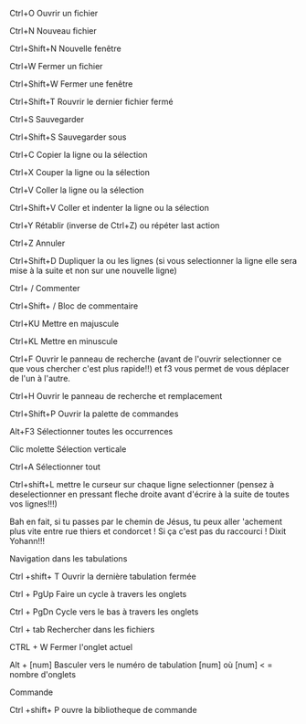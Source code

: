 
Ctrl+O	Ouvrir un fichier

Ctrl+N	Nouveau fichier

Ctrl+Shift+N	Nouvelle fenêtre

Ctrl+W	Fermer un fichier

Ctrl+Shift+W	Fermer une fenêtre

Ctrl+Shift+T	Rouvrir le dernier fichier fermé

Ctrl+S	Sauvegarder

Ctrl+Shift+S	Sauvegarder sous

Ctrl+C	Copier la ligne ou la sélection

Ctrl+X	Couper la ligne ou la sélection

Ctrl+V	Coller la ligne ou la sélection

Ctrl+Shift+V	Coller et indenter la ligne ou la sélection

Ctrl+Y	Rétablir (inverse de Ctrl+Z) ou répéter last action

Ctrl+Z	Annuler

Ctrl+Shift+D	Dupliquer la ou les lignes (si vous selectionner la ligne elle sera mise à la suite et non sur une nouvelle ligne)

Ctrl+ /	Commenter

Ctrl+Shift+ /	Bloc de commentaire

Ctrl+KU	Mettre en majuscule

Ctrl+KL	Mettre en minuscule

Ctrl+F	Ouvrir le panneau de recherche (avant de l'ouvrir selectionner ce que vous chercher c'est plus rapide!!) et f3 vous permet de vous déplacer de l'un à l'autre.

Ctrl+H	Ouvrir le panneau de recherche et remplacement

Ctrl+Shift+P	Ouvrir la palette de commandes

Alt+F3	Sélectionner toutes les occurrences

Clic molette	Sélection verticale

Ctrl+A	Sélectionner tout

Ctrl+shift+L mettre le curseur sur chaque ligne selectionner (pensez à deselectionner en pressant fleche droite avant d'écrire à la suite de toutes vos lignes!!!)

Bah en fait, si tu passes par le chemin de Jésus, tu peux aller 'achement plus vite entre rue thiers et condorcet !
Si ça c'est pas du raccourci ! Dixit Yohann!!!

Navigation dans les tabulations

Ctrl +shift+ T Ouvrir la dernière tabulation fermée

Ctrl + PgUp Faire un cycle à travers les onglets

Ctrl + PgDn Cycle vers le bas à travers les onglets

Ctrl + tab Rechercher dans les fichiers

CTRL + W Fermer l'onglet actuel

Alt + [num] Basculer vers le numéro de tabulation [num] où [num] < = nombre d'onglets

Commande

Ctrl +shift+ P ouvre la bibliotheque de commande